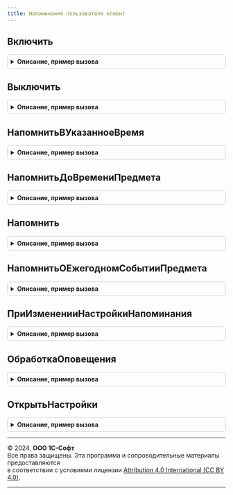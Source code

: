 ```yaml
---
title: Напоминания пользователя клиент
---
```



## Включить
<details style="margin: 1em 0; padding: 0.5em; border: 1px solid #ccc; border-radius: 6px;">

<summary style="font-weight: bold; cursor: pointer;">Описание, пример вызова</summary>

```bsl

// Запускает периодическую проверку текущих напоминаний пользователя.
Процедура Включить() Экспорт
```

Пример вызова
```bsl
НапоминанияПользователяКлиент.Включить() 
```
</details>

## Выключить
<details style="margin: 1em 0; padding: 0.5em; border: 1px solid #ccc; border-radius: 6px;">

<summary style="font-weight: bold; cursor: pointer;">Описание, пример вызова</summary>

```bsl

// Отключает периодическую проверку текущих напоминаний пользователя.
Процедура Выключить() Экспорт
```

Пример вызова
```bsl
НапоминанияПользователяКлиент.Выключить() 
```
</details>

## НапомнитьВУказанноеВремя
<details style="margin: 1em 0; padding: 0.5em; border: 1px solid #ccc; border-radius: 6px;">

<summary style="font-weight: bold; cursor: pointer;">Описание, пример вызова</summary>

```bsl

// Создает новое напоминание на указанное время.
//
// Параметры:
//  Текст - Строка - текст напоминания;
//  Время - Дата - дата и время напоминания;
//  Предмет - ЛюбаяСсылка - предмет напоминания;
//  Идентификатор - Строка - уточняет предмет напоминания, например, "ДеньРождения".
//
Процедура НапомнитьВУказанноеВремя(Текст, Время, Предмет = Неопределено, Идентификатор = Неопределено) Экспорт
```

Пример вызова
```bsl
НапоминанияПользователяКлиент.НапомнитьВУказанноеВремя(Текст, Время, Предмет, Идентификатор);
```
</details>

## НапомнитьДоВремениПредмета
<details style="margin: 1em 0; padding: 0.5em; border: 1px solid #ccc; border-radius: 6px;">

<summary style="font-weight: bold; cursor: pointer;">Описание, пример вызова</summary>

```bsl

// Создает новое напоминание на время, рассчитанное относительно времени в предмете.
//
// Параметры:
//  Текст - Строка - текст напоминания;
//  Интервал - Число - время в секундах, за которое необходимо напомнить относительно даты в реквизите предмета;
//  Предмет - ЛюбаяСсылка - предмет напоминания;
//  ИмяРеквизита - Строка - имя реквизита предмета, относительно которого устанавливается срок напоминания.
//
Процедура НапомнитьДоВремениПредмета(Текст, Интервал, Предмет, ИмяРеквизита) Экспорт
```

Пример вызова
```bsl
НапоминанияПользователяКлиент.НапомнитьДоВремениПредмета(Текст, Интервал, Предмет, ИмяРеквизита) 
```
</details>

## Напомнить
<details style="margin: 1em 0; padding: 0.5em; border: 1px solid #ccc; border-radius: 6px;">

<summary style="font-weight: bold; cursor: pointer;">Описание, пример вызова</summary>

```bsl

// Создает напоминание с произвольным временем или расписанием выполнения.
//
// Параметры:
//  Текст - Строка - текст напоминания;
//  ВремяСобытия - Дата - дата и время события, о котором надо напомнить;
//               - РасписаниеРегламентногоЗадания - расписание периодического события;
//               - Строка - имя реквизита предмета напоминания, в котором содержится время наступления события.
//  ИнтервалДоСобытия - Число - время в секундах, за которое необходимо напомнить относительно времени события;
//  Предмет - ЛюбаяСсылка - предмет напоминания;
//  Идентификатор - Строка - уточняет предмет напоминания, например, "ДеньРождения".
//
Процедура Напомнить(Текст, ВремяСобытия, ИнтервалДоСобытия = 0, Предмет = Неопределено, Идентификатор = Неопределено) Экспорт
```

Пример вызова
```bsl
НапоминанияПользователяКлиент.Напомнить(Текст, ВремяСобытия, ИнтервалДоСобытия, Предмет, Идентификатор);
```
</details>

## НапомнитьОЕжегодномСобытииПредмета
<details style="margin: 1em 0; padding: 0.5em; border: 1px solid #ccc; border-radius: 6px;">

<summary style="font-weight: bold; cursor: pointer;">Описание, пример вызова</summary>

```bsl

// Создает ежегодное напоминание на дату предмета.
//
// Параметры:
//  Текст - Строка - текст напоминания;
//  Интервал - Число - время в секундах, за которое необходимо напомнить относительно даты в реквизите предмета;
//  Предмет - ЛюбаяСсылка - предмет напоминания;
//  ИмяРеквизита - Строка - имя реквизита предмета, относительно которого устанавливается срок напоминания.
//
Процедура НапомнитьОЕжегодномСобытииПредмета(Текст, Интервал, Предмет, ИмяРеквизита) Экспорт
```

Пример вызова
```bsl
НапоминанияПользователяКлиент.НапомнитьОЕжегодномСобытииПредмета(Текст, Интервал, Предмет, ИмяРеквизита) 
```
</details>

## ПриИзмененииНастройкиНапоминания
<details style="margin: 1em 0; padding: 0.5em; border: 1px solid #ccc; border-radius: 6px;">

<summary style="font-weight: bold; cursor: pointer;">Описание, пример вызова</summary>

```bsl

// Обработчик одноименного события формы.
//
// Параметры:
//   Элемент - ПолеФормы - форма, в которой размещены элементы настройки напоминания.
//   Форма - ФормаКлиентскогоПриложения - форма, в которой размещены элементы настройки напоминания.
//
Процедура ПриИзмененииНастройкиНапоминания(Элемент, Форма) Экспорт
```

Пример вызова
```bsl
НапоминанияПользователяКлиент.ПриИзмененииНастройкиНапоминания(Элемент, Форма) 
```
</details>

## ОбработкаОповещения
<details style="margin: 1em 0; padding: 0.5em; border: 1px solid #ccc; border-radius: 6px;">

<summary style="font-weight: bold; cursor: pointer;">Описание, пример вызова</summary>

```bsl

// Обработчик одноименного события формы.
//
// Параметры:
//   Форма - ФормаКлиентскогоПриложения - форма, в которой размещены элементы настройки напоминания.
//   ИмяСобытия  - Строка
//   Параметр    - Структура:
//    * ИмяРеквизитаИсточника - Строка - имя реквизита предмета, относительно которого устанавливается срок напоминания.
//    * ИнтервалВремениНапоминания - Число - интервал времени в секундах, за который необходимо напомнить
//                                           относительно даты в реквизите предмета.
//    * Предмет - ЛюбаяСсылка - предмет напоминания.
//    * СпособУстановкиВремениНапоминания - ПеречислениеСсылка.СпособыУстановкиВремениНапоминания.
//    * СрокНапоминания - Дата.
//   Источник    - ФормаКлиентскогоПриложения
//               - Произвольный - источник события.
//
Процедура ОбработкаОповещения(Форма, ИмяСобытия, Параметр, Источник) Экспорт
```

Пример вызова
```bsl
НапоминанияПользователяКлиент.ОбработкаОповещения(Форма, ИмяСобытия, Параметр, Источник) 
```
</details>

## ОткрытьНастройки
<details style="margin: 1em 0; padding: 0.5em; border: 1px solid #ccc; border-radius: 6px;">

<summary style="font-weight: bold; cursor: pointer;">Описание, пример вызова</summary>

```bsl

// Открывает форму настроек напоминаний.
Процедура ОткрытьНастройки() Экспорт
```

Пример вызова
```bsl
НапоминанияПользователяКлиент.ОткрытьНастройки() 
```
</details>

---

© 2024, **ООО 1С-Софт**  
Все права защищены. Эта программа и сопроводительные материалы предоставляются  
в соответствии с условиями лицензии [Attribution 4.0 International (CC BY 4.0)](https://creativecommons.org/licenses/by/4.0/legalcode).

---
